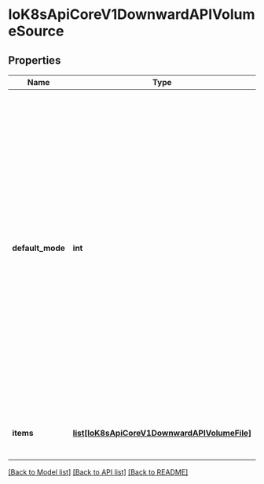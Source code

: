 # IoK8sApiCoreV1DownwardAPIVolumeSource

## Properties
Name | Type | Description | Notes
------------ | ------------- | ------------- | -------------
**default_mode** | **int** | Optional: mode bits to use on created files by default. Must be a value between 0 and 0777. Defaults to 0644. Directories within the path are not affected by this setting. This might be in conflict with other options that affect the file mode, like fsGroup, and the result can be other mode bits set. | [optional] 
**items** | [**list[IoK8sApiCoreV1DownwardAPIVolumeFile]**](IoK8sApiCoreV1DownwardAPIVolumeFile.md) | Items is a list of downward API volume file | [optional] 

[[Back to Model list]](../README.md#documentation-for-models) [[Back to API list]](../README.md#documentation-for-api-endpoints) [[Back to README]](../README.md)


